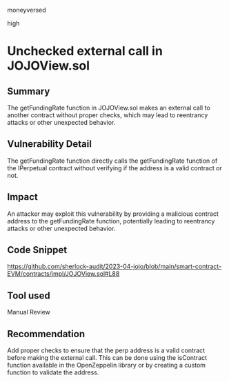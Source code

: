 moneyversed

high

# Unchecked external call in JOJOView.sol

## Summary

The getFundingRate function in JOJOView.sol makes an external call to another contract without proper checks, which may lead to reentrancy attacks or other unexpected behavior.

## Vulnerability Detail

The getFundingRate function directly calls the getFundingRate function of the IPerpetual contract without verifying if the address is a valid contract or not.

## Impact

An attacker may exploit this vulnerability by providing a malicious contract address to the getFundingRate function, potentially leading to reentrancy attacks or other unexpected behavior.

## Code Snippet

https://github.com/sherlock-audit/2023-04-jojo/blob/main/smart-contract-EVM/contracts/impl/JOJOView.sol#L88

## Tool used

Manual Review

## Recommendation

Add proper checks to ensure that the perp address is a valid contract before making the external call. This can be done using the isContract function available in the OpenZeppelin library or by creating a custom function to validate the address.